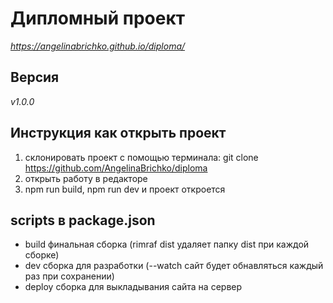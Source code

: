
# Дипломный проект
*https://angelinabrichko.github.io/diploma/*

## Версия
*v1.0.0*

## Инструкция как открыть проект 
1. склонировать проект с помощью терминала: git clone https://github.com/AngelinaBrichko/diploma
2. открыть работу в редакторе 
3. npm run build, npm run dev и проект откроется


## scripts в package.json
- build  финальная сборка (rimraf dist удаляет папку dist при каждой сборке)
- dev сборка для разработки (--watch сайт будет обнавляться каждый раз при сохранении)
- deploy сборка для выкладывания сайта на сервер
